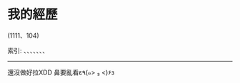 # 我的經歷
(1111、104)

索引: [](#)、[](#)、[](#)、[](#)、[](#)、[](#)、[](#)、[](#)

---
還沒做好拉XDD 鼻要亂看ε٩(๑> ₃ <)۶з